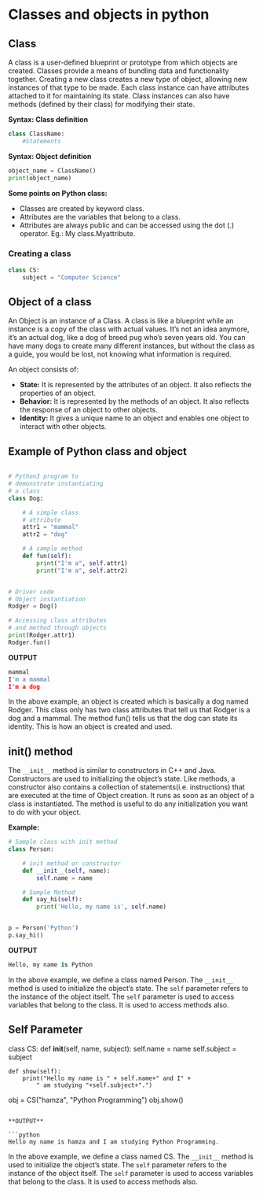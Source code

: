 # Classes and objects in python

## Class

A class is a user-defined blueprint or prototype from which objects are created. Classes provide a means of bundling data and functionality together. Creating a new class creates a new type of object, allowing new instances of that type to be made. Each class instance can have attributes attached to it for maintaining its state. Class instances can also have methods (defined by their class) for modifying their state.

**Syntax: Class definition**

```python
class ClassName:
    #Statements
```

**Syntax: Object definition**

```python
object_name = ClassName()
print(object_name)
```

**Some points on Python class:**

- Classes are created by keyword class.
- Attributes are the variables that belong to a class.
- Attributes are always public and can be accessed using the dot (.) operator. Eg.: My class.Myattribute.

### Creating a class

```python
class CS:
    subject = "Computer Science"
```

## Object of a class

An Object is an instance of a Class. A class is like a blueprint while an instance is a copy of the class with actual values. It’s not an idea anymore, it’s an actual dog, like a dog of breed pug who’s seven years old. You can have many dogs to create many different instances, but without the class as a guide, you would be lost, not knowing what information is required.

An object consists of:

- **State:** It is represented by the attributes of an object. It also reflects the properties of an object.
- **Behavior:** It is represented by the methods of an object. It also reflects the response of an object to other objects.
- **Identity:** It gives a unique name to an object and enables one object to interact with other objects.

## Example of Python class and object

```python

# Python3 program to
# demonstrate instantiating
# a class
class Dog:

    # A simple class
    # attribute
    attr1 = "mammal"
    attr2 = "dog"

    # A sample method
    def fun(self):
        print("I'm a", self.attr1)
        print("I'm a", self.attr2)


# Driver code
# Object instantiation
Rodger = Dog()

# Accessing class attributes
# and method through objects
print(Rodger.attr1)
Rodger.fun()
```

**OUTPUT**

```python
mammal
I'm a mammal
I'm a dog
```

In the above example, an object is created which is basically a dog named Rodger. This class only has two class attributes that tell us that Rodger is a dog and a mammal. The method fun() tells us that the dog can state its identity. This is how an object is created and used.

## __init__() method

The ```__init__``` method is similar to constructors in C++ and Java. Constructors are used to initializing the object’s state. Like methods, a constructor also contains a collection of statements(i.e. instructions) that are executed at the time of Object creation. It runs as soon as an object of a class is instantiated. The method is useful to do any initialization you want to do with your object.

**Example:**

```python
# Sample class with init method
class Person:

    # init method or constructor
    def __init__(self, name):
        self.name = name

    # Sample Method
    def say_hi(self):
        print('Hello, my name is', self.name)


p = Person('Python')
p.say_hi()
```

**OUTPUT**

```python
Hello, my name is Python
```

In the above example, we define a class named Person. The ```__init__``` method is used to initialize the object’s state. The ```self``` parameter refers to the instance of the object itself. The ```self``` parameter is used to access variables that belong to the class. It is used to access methods also.

## Self Parameter

class CS:
    def __init__(self, name, subject):
        self.name = name
        self.subject = subject

    def show(self):
        print("Hello my name is " + self.name+" and I" +
            " am studying "+self.subject+".")


obj = CS("hamza", "Python Programming")
obj.show()
```

**OUTPUT**

```python
Hello my name is hamza and I am studying Python Programming.
```

In the above example, we define a class named CS. The ```__init__``` method is used to initialize the object’s state. The ```self``` parameter refers to the instance of the object itself. The ```self``` parameter is used to access variables that belong to the class. It is used to access methods also.

